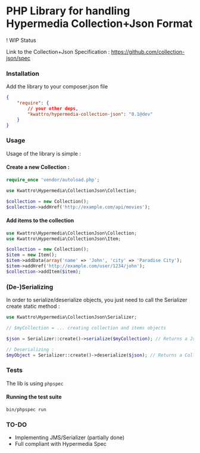 # PHP Library for handling Hypermedia Collection+Json Format

! WIP Status

Link to the Collection+Json Specification : https://github.com/collection-json/spec

### Installation

Add the library to your composer.json file

```json
{
    "require": {
        // your other deps,
        "kwattro/hypermedia-collection-json": "0.1@dev"
    }
}
```

### Usage

Usage of the library is simple :

#### Create a new Collection :

```php
require_once 'vendor/autoload.php';

use Kwattro\Hypermedia\CollectionJson\Collection;

$collection = new Collection();
$collection->addHref('http://example.com/api/movies');
```

#### Add items to the collection
```php
use Kwattro\Hypermedia\CollectionJson\Collection;
use Kwattro\Hypermedia\CollectionJson\Item;

$collection = new Collection();
$item = new Item();
$item->addData(array('name' => 'John', 'city' => 'Paradise City');
$item->addHref('http://example.com/user/1234/john');
$collection->addItem($item);
```

### (De-)Serializing

In order to serialize/deserialize objects, you just need to call the Serializer create static method :

```php
use Kwattro\Hypermedia\CollectionJson\Serializer;

// $myCollection = ... creating collection and items objects

$json = Serializer::create()->serialize($myCollection); // Returns a Json representation

// Deserializing :
$myObject = Serializer::create()->deserialize($json); // Returns a Collection object
```

### Tests

The lib is using `phpspec`

#### Running the test suite

```
bin/phpspec run
```

### TO-DO

* Implementing JMS/Serializer (partially done)
* Full compliant with Hypermedia Spec
